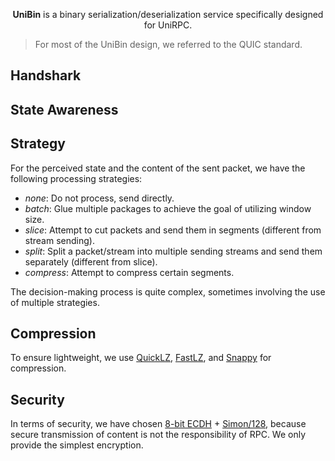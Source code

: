 <p align="center">
	<strong>UniBin</strong> is a binary serialization/deserialization service specifically designed for UniRPC.
</p>

> For most of the UniBin design, we referred to the QUIC standard.

## Handshark

## State Awareness

## Strategy
For the perceived state and the content of the sent packet, we have the following processing strategies:

+ *none*: Do not process, send directly.
+ *batch*: Glue multiple packages to achieve the goal of utilizing window size.
+ *slice*: Attempt to cut packets and send them in segments (different from stream sending).
+ *split*: Split a packet/stream into multiple sending streams and send them separately (different from slice).
+ *compress*: Attempt to compress certain segments.

The decision-making process is quite complex, sometimes involving the use of multiple strategies.

## Compression
To ensure lightweight, we use [QuickLZ](https://github.com/RT-Thread-packages/quicklz), [FastLZ](https://github.com/ariya/FastLZ), and [Snappy](https://github.com/google/snappy) for compression.

## Security
In terms of security, we have chosen [8-bit ECDH](https://github.com/kmackay/micro-ecc) + [Simon/128](https://github.com/hyperchemical/Simon-Block-Cipher), because secure transmission of content is not the responsibility of RPC. We only provide the simplest encryption.

